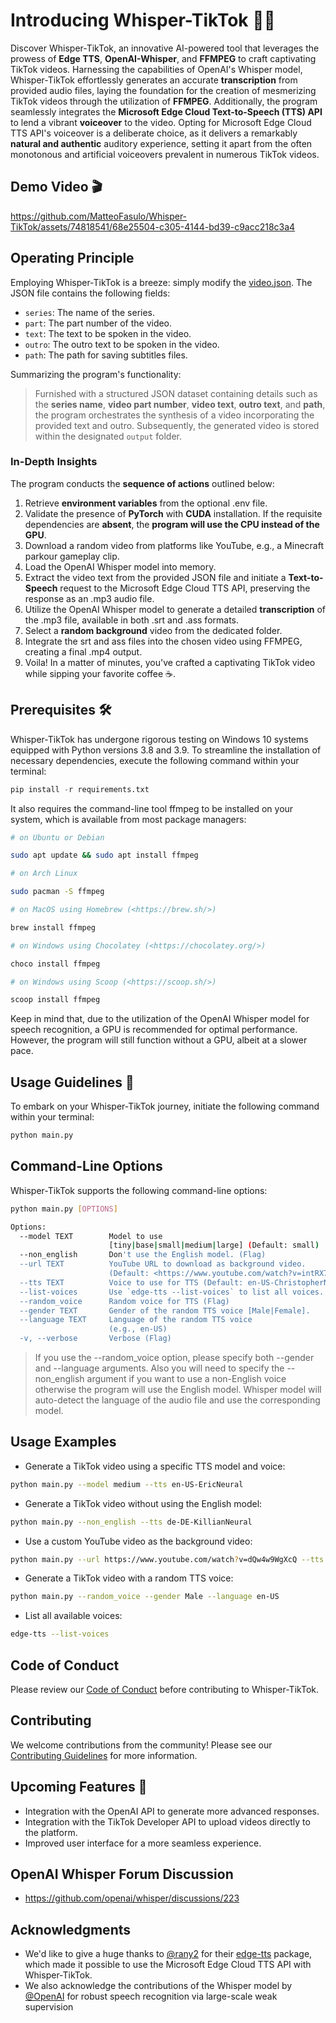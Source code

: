 # Introducing Whisper-TikTok 🤖🎥

Discover Whisper-TikTok, an innovative AI-powered tool that leverages the prowess of **Edge TTS**, **OpenAI-Whisper**, and **FFMPEG** to craft captivating TikTok videos. Harnessing the capabilities of OpenAI's Whisper model, Whisper-TikTok effortlessly generates an accurate **transcription** from provided audio files, laying the foundation for the creation of mesmerizing TikTok videos through the utilization of **FFMPEG**. Additionally, the program seamlessly integrates the **Microsoft Edge Cloud Text-to-Speech (TTS) API** to lend a vibrant **voiceover** to the video. Opting for Microsoft Edge Cloud TTS API's voiceover is a deliberate choice, as it delivers a remarkably **natural and authentic** auditory experience, setting it apart from the often monotonous and artificial voiceovers prevalent in numerous TikTok videos.

## Demo Video 🎬

<https://github.com/MatteoFasulo/Whisper-TikTok/assets/74818541/68e25504-c305-4144-bd39-c9acc218c3a4>

## Operating Principle

Employing Whisper-TikTok is a breeze: simply modify the [video.json](video.json). The JSON file contains the following fields:

- `series`: The name of the series.
- `part`: The part number of the video.
- `text`: The text to be spoken in the video.
- `outro`: The outro text to be spoken in the video.
- `path`: The path for saving subtitles files.

Summarizing the program's functionality:

> Furnished with a structured JSON dataset containing details such as the **series name**, **video part number**, **video text**, **outro text**, and **path**, the program orchestrates the synthesis of a video incorporating the provided text and outro. Subsequently, the generated video is stored within the designated `output` folder.

### In-Depth Insights

The program conducts the **sequence of actions** outlined below:

1. Retrieve **environment variables** from the optional .env file.
2. Validate the presence of **PyTorch** with **CUDA** installation. If the requisite dependencies are **absent**, the **program will use the CPU instead of the GPU**.
3. Download a random video from platforms like YouTube, e.g., a Minecraft parkour gameplay clip.
4. Load the OpenAI Whisper model into memory.
5. Extract the video text from the provided JSON file and initiate a **Text-to-Speech** request to the Microsoft Edge Cloud TTS API, preserving the response as an .mp3 audio file.
6. Utilize the OpenAI Whisper model to generate a detailed **transcription** of the .mp3 file, available in both .srt and .ass formats.
7. Select a **random background** video from the dedicated folder.
8. Integrate the srt and ass files into the chosen video using FFMPEG, creating a final .mp4 output.
9. Voila! In a matter of minutes, you've crafted a captivating TikTok video while sipping your favorite coffee ☕️.

## Prerequisites 🛠️

Whisper-TikTok has undergone rigorous testing on Windows 10 systems equipped with Python versions 3.8 and 3.9. To streamline the installation of necessary dependencies, execute the following command within your terminal:

```python
pip install -r requirements.txt
```

It also requires the command-line tool ffmpeg to be installed on your system, which is available from most package managers:

```bash
# on Ubuntu or Debian

sudo apt update && sudo apt install ffmpeg

# on Arch Linux

sudo pacman -S ffmpeg

# on MacOS using Homebrew (<https://brew.sh/>)

brew install ffmpeg

# on Windows using Chocolatey (<https://chocolatey.org/>)

choco install ffmpeg

# on Windows using Scoop (<https://scoop.sh/>)

scoop install ffmpeg
```

Keep in mind that, due to the utilization of the OpenAI Whisper model for speech recognition, a GPU is recommended for optimal performance. However, the program will still function without a GPU, albeit at a slower pace.

## Usage Guidelines 📝

To embark on your Whisper-TikTok journey, initiate the following command within your terminal:

```bash
python main.py
```

## Command-Line Options

Whisper-TikTok supports the following command-line options:

```bash
python main.py [OPTIONS]

Options:
  --model TEXT        Model to use
                      [tiny|base|small|medium|large] (Default: small)
  --non_english       Don't use the English model. (Flag)
  --url TEXT          YouTube URL to download as background video.
                      (Default: <https://www.youtube.com/watch?v=intRX7BRA90>)
  --tts TEXT          Voice to use for TTS (Default: en-US-ChristopherNeural)
  --list-voices       Use `edge-tts --list-voices` to list all voices.
  --random_voice      Random voice for TTS (Flag)
  --gender TEXT       Gender of the random TTS voice [Male|Female].
  --language TEXT     Language of the random TTS voice
                      (e.g., en-US)
  -v, --verbose       Verbose (Flag)
```

> If you use the --random_voice option, please specify both --gender and --language arguments. Also you will need to specify the --non_english argument if you want to use a non-English voice otherwise the program will use the English model. Whisper model will auto-detect the language of the audio file and use the corresponding model.

## Usage Examples

- Generate a TikTok video using a specific TTS model and voice:

```bash
python main.py --model medium --tts en-US-EricNeural
```

- Generate a TikTok video without using the English model:

```bash
python main.py --non_english --tts de-DE-KillianNeural
```

- Use a custom YouTube video as the background video:

```bash
python main.py --url https://www.youtube.com/watch?v=dQw4w9WgXcQ --tts en-US-JennyNeural
```

- Generate a TikTok video with a random TTS voice:

```bash
python main.py --random_voice --gender Male --language en-US
```

- List all available voices:

```bash
edge-tts --list-voices
```

## Code of Conduct

Please review our [Code of Conduct](./CODE_OF_CONDUCT.md) before contributing to Whisper-TikTok.

## Contributing

We welcome contributions from the community! Please see our [Contributing Guidelines](./CONTRIBUTING.md) for more information.

## Upcoming Features 🔮

- Integration with the OpenAI API to generate more advanced responses.
- Integration with the TikTok Developer API to upload videos directly to the platform.
- Improved user interface for a more seamless experience.

## OpenAI Whisper Forum Discussion

- <https://github.com/openai/whisper/discussions/223>

## Acknowledgments

- We'd like to give a huge thanks to [@rany2](https://www.github.com/rany2) for their [edge-tts](https://github.com/rany2/edge-tts) package, which made it possible to use the Microsoft Edge Cloud TTS API with Whisper-TikTok.
- We also acknowledge the contributions of the Whisper model by [@OpenAI](https://github.com/openai/whisper) for robust speech recognition via large-scale weak supervision
